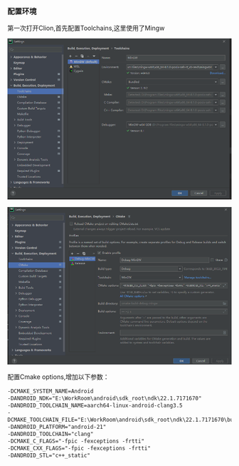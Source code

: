 ### 配置环境
第一次打开Clion,首先配置Toolchains,这里使用了Mingw

![toolchains](../res/CXX/toolchain.png)

![设置](../res/CXX/clion1.png)

配置Cmake options,增加以下参数：
```
-DCMAKE_SYSTEM_NAME=Android
-DANDROID_NDK="E:\WorkRoom\android\sdk_root\ndk\22.1.7171670"
-DANDROID_TOOLCHAIN_NAME=aarch64-linux-android-clang3.5
-DCMAKE_TOOLCHAIN_FILE="E:\WorkRoom\android\sdk_root\ndk\22.1.7171670\build\cmake\android.toolchain.cmake"
-DANDROID_PLATFORM="android-21"
-DANDROID_TOOLCHAIN="clang"
-DCMAKE_C_FLAGS="-fpic -fexceptions -frtti"
-DCMAKE_CXX_FLAGS="-fpic -fexceptions -frtti"
-DANDROID_STL="c++_static"
```


